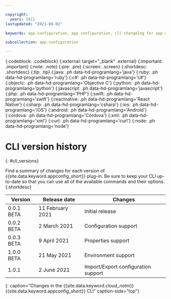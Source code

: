 ```yaml
---

copyright:
  years: 2021
lastupdated: "2021-06-02"

keywords: app-configuration, app configuration, cli changelog for app configuration, cli version for app configuration, changelog for cli in app configuration, cli history for app configuration

subcollection: app-configuration

---
```


{:codeblock: .codeblock}
{:external: target="_blank" .external}
{:important: .important}
{:note: .note}
{:pre: .pre}
{:screen: .screen}
{:shortdesc: .shortdesc}
{:tip: .tip}
{:java: .ph data-hd-programlang='java'}
{:ruby: .ph data-hd-programlang='ruby'}
{:c#: .ph data-hd-programlang='c#'}
{:objectc: .ph data-hd-programlang='Objective C'}
{:python: .ph data-hd-programlang='python'}
{:javascript: .ph data-hd-programlang='javascript'}
{:php: .ph data-hd-programlang='PHP'}
{:swift: .ph data-hd-programlang='swift'}
{:reactnative: .ph data-hd-programlang='React Native'}
{:csharp: .ph data-hd-programlang='csharp'}
{:ios: .ph data-hd-programlang='iOS'}
{:android: .ph data-hd-programlang='Android'}
{:cordova: .ph data-hd-programlang='Cordova'}
{:xml: .ph data-hd-programlang='xml'}
{:curl: .ph data-hd-programlang='curl'}
{:node: .ph data-hd-programlang='node'}

# CLI version history
{: #cli_versions}

Find a summary of changes for each version of {{site.data.keyword.appconfig_short}} plug-in. Be sure to keep your CLI up-to-date so that you can use all of the available commands and their options.
{:shortdesc}

| Version    | Release date     | Changes                                   |
| ---------- | ---------------- | ------------------------------------------|
| 0.0.1 BETA | 11 February 2021 | Initial release                         |
| 0.0.2 BETA | 2 March 2021     | Configuration support                           |
| 0.0.3 BETA | 9 April 2021     | Properties support                       |
| 1.0.0 BETA | 21 May 2021      | Environment support                      |
| 1.0.1      | 2 June 2021      | Import/Export configuration support      |
{: caption="Changes in the {{site.data.keyword.cloud_notm}} {{site.data.keyword.appconfig_short}} CLI" caption-side="top"}
